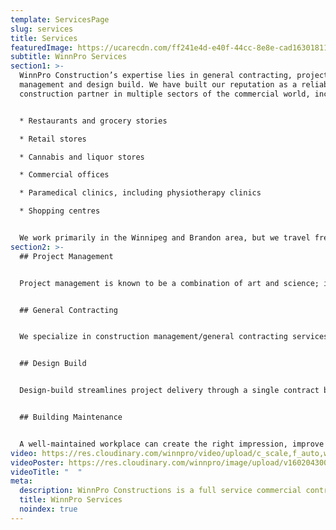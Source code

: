 ```yaml
---
template: ServicesPage
slug: services
title: Services
featuredImage: https://ucarecdn.com/ff241e4d-e40f-44cc-8e8e-cad163018118/
subtitle: WinnPro Services
section1: >-
  WinnPro Construction’s expertise lies in general contracting, project
  management and design build. We have built our reputation as a reliable
  construction partner in multiple sectors of the commercial world, including:


  * Restaurants and grocery stories

  * Retail stores

  * Cannabis and liquor stores

  * Commercial offices

  * Paramedical clinics, including physiotherapy clinics

  * Shopping centres


  We work primarily in the Winnipeg and Brandon area, but we travel frequently to Northern Manitoba to work with clients in The Pas and Churchill. We also build in Edmonton and Calgary, Alberta.
section2: >-
  ## Project Management


  Project management is known to be a combination of art and science; involving planning, organizing, controlling and leading. With a wide range of dedicated licensed sub-trades and a full suite of project management services, our team strategically controls the key elements of time, quality, flexibility, risk and cost. Our team ensures your goals are met and results are delivered. Combining the science of project management with the art of our experience and knowledge, we direct and motivate all parties involved in a project in order to ensure its success


  ## General Contracting


  We specialize in construction management/general contracting services, an innovative procurement method that involves early partnering between owner, designer, and contractor to jointly develop projects. This approach enables owners to benefit from designer and contractor expertise at an early stage in the procurement process, ensuring maximum opportunities for value engineering.


  ## Design Build


  Design-build streamlines project delivery through a single contract between the owner and the design-build team to provide design and construction services. This simple but fundamental difference in project delivery saves money and time by transforming the relationship between designers and builders into an alliance which fosters collaboration and teamwork. The design-build provides the owner with the design and construction. By giving the client what is in his or her best interest, the entire process is able to go much smoother. It allows you to start with just a concept or vision, and we provide the rest. We assume responsibility for design and take on all pricing and timing risk.


  ## Building Maintenance


  A well-maintained workplace can create the right impression, improve employee efficiency, and reduce your operational costs while keeping the customer experience a priority.Our experienced building maintenance team can do any repairs or upgrades that your building requires to keep it safe, welcoming to your customers and functional for your team. This includes repairing or replacing flooring, walls, ceilings, counter tops, cabinets, washroom or kitchen or change room fixtures, glass and mirrors, interior signs or banners, roofs, sales displays and shelving, emergency lighting, testing of fire extinguishers (and all other items installed for safety) and any other repairs or maintenance that you may require.
video: https://res.cloudinary.com/winnpro/video/upload/c_scale,f_auto,w_1000/v1603238746/web-auto-auto-least-services-final_n9vtog.mov
videoPoster: https://res.cloudinary.com/winnpro/image/upload/v1602043005/DJI_0005_md5mn9.jpg
videoTitle: "  "
meta:
  description: WinnPro Constructions is a full service commercial contractor
  title: WinnPro Services
  noindex: true
---
```

